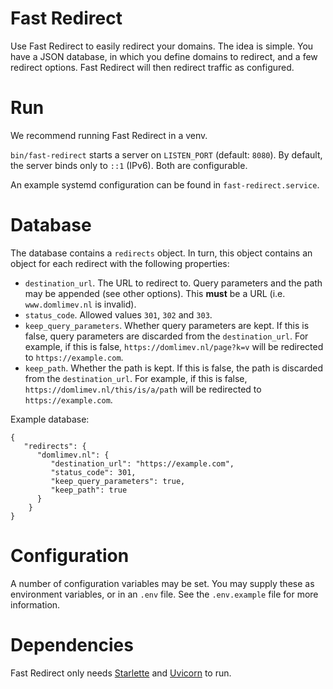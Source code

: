 # Fast Redirect

Use Fast Redirect to easily redirect your domains. The idea is simple. You have a JSON database, in which you define domains to redirect, and a few redirect options. Fast Redirect will then redirect traffic as configured.

# Run

We recommend running Fast Redirect in a venv.

`bin/fast-redirect` starts a server on `LISTEN_PORT` (default: `8080`). By default, the server binds only to `::1` (IPv6). Both are configurable.

An example systemd configuration can be found in `fast-redirect.service`.

# Database

The database contains a `redirects` object. In turn, this object contains an object for each redirect with the following properties:

* `destination_url`. The URL to redirect to. Query parameters and the path may be appended (see other options). This **must** be a URL (i.e. `www.domlimev.nl` is invalid).
* `status_code`. Allowed values `301`, `302` and `303`.
* `keep_query_parameters`. Whether query parameters are kept. If this is false, query parameters are discarded from the `destination_url`. For example, if this is false, `https://domlimev.nl/page?k=v` will be redirected to `https://example.com`.
* `keep_path`. Whether the path is kept. If this is false, the path is discarded from the `destination_url`. For example, if this is false, `https://domlimev.nl/this/is/a/path` will be redirected to `https://example.com`.

Example database:

```
{
   "redirects": {
      "domlimev.nl": {
         "destination_url": "https://example.com",
         "status_code": 301,
         "keep_query_parameters": true,
         "keep_path": true
      }
	}
}
```

# Configuration

A number of configuration variables may be set. You may supply these as environment variables, or in an `.env` file. See the `.env.example` file for more information.

# Dependencies

Fast Redirect only needs [Starlette](https://www.starlette.io/) and [Uvicorn](https://www.uvicorn.org/) to run.
